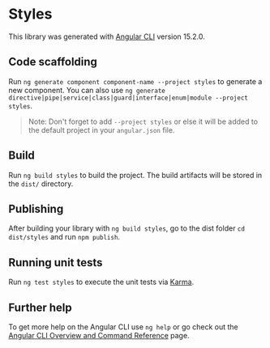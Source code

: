 # Styles

This library was generated with [Angular CLI](https://github.com/angular/angular-cli) version 15.2.0.

## Code scaffolding

Run `ng generate component component-name --project styles` to generate a new component. You can also use `ng generate directive|pipe|service|class|guard|interface|enum|module --project styles`.
> Note: Don't forget to add `--project styles` or else it will be added to the default project in your `angular.json` file. 

## Build

Run `ng build styles` to build the project. The build artifacts will be stored in the `dist/` directory.

## Publishing

After building your library with `ng build styles`, go to the dist folder `cd dist/styles` and run `npm publish`.

## Running unit tests

Run `ng test styles` to execute the unit tests via [Karma](https://karma-runner.github.io).

## Further help

To get more help on the Angular CLI use `ng help` or go check out the [Angular CLI Overview and Command Reference](https://angular.io/cli) page.
